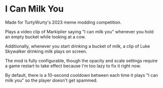 # I Can Milk You

Made for TurtyWurty's 2023 meme modding competition.

Plays a video clip of Markiplier saying "I can milk you" whenever you hold an empty bucket while looking at a cow.

Additionally, whenever you start drinking a bucket of milk, a clip of Luke Skywalker drinking milk plays on screen.

The mod is fully configurable, though the opacity and scale settings require a game restart to take effect because I'm too lazy to fix it right now.

By default, there is a 10-second cooldown between each time it plays "I can milk you" so the player doesn't get spammed.